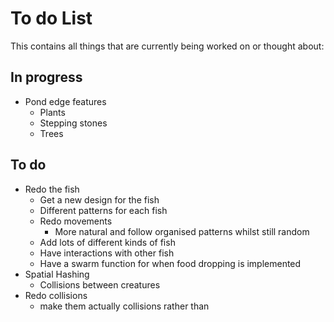 # To do List
This contains all things that are currently being worked on or thought about:

## In progress
 * Pond edge features
   * Plants
   * Stepping stones
   * Trees

## To do
 * Redo the fish
   * Get a new design for the fish
   * Different patterns for each fish
   * Redo movements
     * More natural and follow organised patterns whilst still random
   * Add lots of different kinds of fish
   * Have interactions with other fish
   * Have a swarm function for when food dropping is implemented
 * Spatial Hashing
   * Collisions between creatures
 * Redo collisions
   * make them actually collisions rather than
